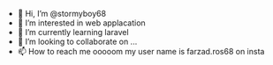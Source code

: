 - 👋 Hi, I’m @stormyboy68
- 👀 I’m interested in web applacation
- 🌱 I’m currently learning laravel
- 💞️ I’m looking to collaborate on ...
- 📫 How to reach me ooooom my user name is farzad.ros68 on insta 

<!---
stormyboy68/stormyboy68 is a ✨ special ✨ repository because its `README.md` (this file) appears on your GitHub profile.
You can click the Preview link to take a look at your changes.
--->
